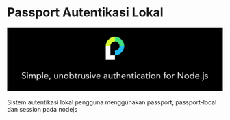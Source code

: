 # Passport Autentikasi Lokal
![passport](public/images/passport.png)

Sistem autentikasi lokal pengguna menggunakan passport, passport-local dan session pada nodejs